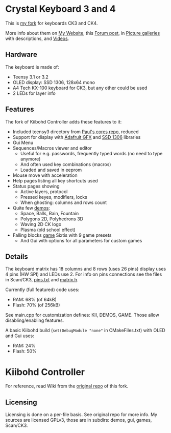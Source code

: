Crystal Keyboard 3 and 4
========================

This is [my fork](https://github.com/cryham/controller/) for keyboards CK3 and CK4.

More info about them on [My Website](http://cryham.tuxfamily.org/archives/portfolio/crystal-keyboard-3-and-4), this [Forum post](https://geekhack.org/index.php?topic=81312.0), in
[Picture galleries](https://plus.google.com/106514390902066155561/photos) with descriptions, and [Videos](https://www.youtube.com/channel/UC9-gc9xgEeuSSKB8_dESLGw/videos).

Hardware
--------

The keyboard is made of:
* Teensy 3.1 or 3.2
* OLED display: SSD 1306, 128x64 mono
* A4 Tech KX-100 keyboard for CK3, but any other could be used
* 2 LEDs for layer info

Features
--------

The fork of Kiibohd Controller adds these features to it:
* Included teensy3 directory from [Paul's cores repo](https://github.com/PaulStoffregen/cores), reduced
* Support for display with [Adafruit GFX](https://github.com/adafruit/Adafruit-GFX-Library) and [SSD 1306](https://github.com/adafruit/Adafruit_SSD1306) libraries
* Gui Menu
* Sequences/Macros viewer and editor
  * Useful for e.g. passwords, frequently typed words (no need to type anymore)
  * And often used key combinations (macros)
  * Loaded and saved in eeprom
* Mouse move with acceleration
* Help pages listing all key shortcuts used
* Status pages showing
  * Active layers, protocol
  * Pressed keyes, modifiers, locks
  * When ghosting: columns and rows count
* Quite few [demos](https://www.youtube.com/watch?v=66CksiS55fg):
  * Space, Balls, Rain, Fountain
  * Polygons 2D, Polyhedrons 3D
  * Waving 2D CK logo
  * Plasma (old school effect)
* Falling blocks [game](https://www.youtube.com/watch?v=0s5GEGBwL94) Sixtis with 9 game presets
  * And Gui with options for all parameters for custom games

Details
-------

The keyboard matrix has 18 columns and 8 rows (uses 26 pins) display uses 4 pins (HW SPI) and LEDs use 2.
For info on pins connections see the files in Scan/CK3, [pins.txt](https://github.com/cryham/controller/blob/master/Scan/CK3/pins.txt) and [matrix.h](https://github.com/cryham/controller/blob/master/Scan/CK3/matrix.h).

Currently (full featured) code uses:
* RAM: 68% (of 64kB)
* Flash: 70% (of 256kB)

See main.cpp for customization defines: KII, DEMOS, GAME. Those allow disabling/enabling features.

A basic Kiibohd build (`set(DebugModule "none"` in CMakeFiles.txt) with OLED and Gui uses:
* RAM: 24%
* Flash: 50%



Kiibohd Controller
==================

For reference, read Wiki from the [original repo](https://github.com/kiibohd/controller) of this fork.


Licensing
---------

Licensing is done on a per-file basis. See original repo for more info.
My sources are licensed GPLv3, those are in subdirs: demos, gui, games, Scan/CK3.
